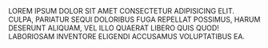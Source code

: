 <!DOCTYPE HTML>
<HTML LANG="EN">
  <HEAD>
    <META CHARSET="UTF-8" />
    <META NAME="VIEWPORT" CONTENT="WIDTH=DEVICE-WIDTH, INITIAL-SCALE=1.0" />
    <TITLE>DOCUMENT</TITLE>
  </HEAD>
  <BODY>
    LOREM IPSUM DOLOR SIT AMET CONSECTETUR ADIPISICING ELIT. CULPA, PARIATUR
    SEQUI DOLORIBUS FUGA REPELLAT POSSIMUS, HARUM DESERUNT ALIQUAM, VEL ILLO
    QUAERAT LIBERO QUIS QUOD! LABORIOSAM INVENTORE ELIGENDI ACCUSAMUS
    VOLUPTATIBUS EA.
  </BODY>
</HTML>
